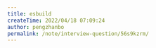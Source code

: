```yaml
---
title: esbuild
createTime: 2022/04/18 07:09:24
author: pengzhanbo
permalink: /note/interview-question/56s9kzrm/
---
```


